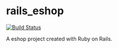 rails_eshop
==========

[![Build Status](https://travis-ci.org/f3lix/rails_eshop.png?branch=master)](https://travis-ci.org/f3lix/rails_eshop)

A eshop project created with Ruby on Rails.